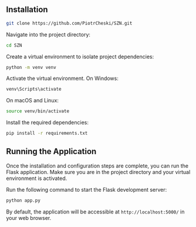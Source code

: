 ## Installation

```bash
git clone https://github.com/PiotrCheski/SZN.git
```

Navigate into the project directory:

```bash
cd SZN
```

Create a virtual environment to isolate project dependencies:

```bash
python -m venv venv
```

Activate the virtual environment. On Windows:

```bash
venv\Scripts\activate
```

On macOS and Linux:

```bash
source venv/bin/activate
```

Install the required dependencies:

```bash
pip install -r requirements.txt
```

## Running the Application

Once the installation and configuration steps are complete, you can run the Flask application. Make sure you are in the project directory and your virtual environment is activated.

Run the following command to start the Flask development server:

```bash
python app.py
```

By default, the application will be accessible at `http://localhost:5000/` in your web browser.
